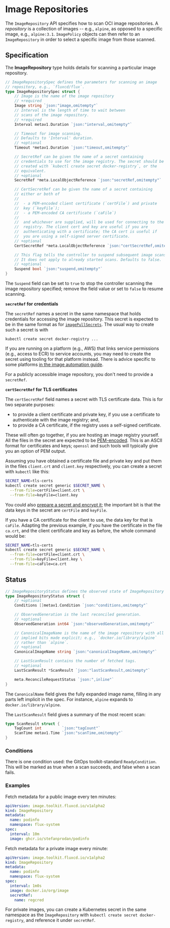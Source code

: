 <!-- -*- fill-column: 100 -*- -->
# Image Repositories

The `ImageRepository` API specifies how to scan OCI image repositories. A _repository_ is a
collection of images -- e.g., `alpine`, as opposed to a specific image, e.g.,
`alpine:3.1`. `ImagePolicy` objects can then refer to an `ImageRepository` in order to select a
specific image from those scanned.

## Specification

The **ImageRepository** type holds details for scanning a particular image repository.

```go
// ImageRepositorySpec defines the parameters for scanning an image
// repository, e.g., `fluxcd/flux`.
type ImageRepositorySpec struct {
	// Image is the name of the image repository
	// +required
	Image string `json:"image,omitempty"`
	// Interval is the length of time to wait between
	// scans of the image repository.
	// +required
	Interval metav1.Duration `json:"interval,omitempty"`

	// Timeout for image scanning.
	// Defaults to 'Interval' duration.
	// +optional
	Timeout *metav1.Duration `json:"timeout,omitempty"`

	// SecretRef can be given the name of a secret containing
	// credentials to use for the image registry. The secret should be
	// created with `kubectl create secret docker-registry`, or the
	// equivalent.
	// +optional
	SecretRef *meta.LocalObjectReference `json:"secretRef,omitempty"`

	// CertSecretRef can be given the name of a secret containing
	// either or both of
	//
	//  - a PEM-encoded client certificate (`certFile`) and private
	//  key (`keyFile`);
	//  - a PEM-encoded CA certificate (`caFile`)
	//
	//  and whichever are supplied, will be used for connecting to the
	//  registry. The client cert and key are useful if you are
	//  authenticating with a certificate; the CA cert is useful if
	//  you are using a self-signed server certificate.
	// +optional
	CertSecretRef *meta.LocalObjectReference `json:"certSecretRef,omitempty"`

	// This flag tells the controller to suspend subsequent image scans.
	// It does not apply to already started scans. Defaults to false.
	// +optional
	Suspend bool `json:"suspend,omitempty"`
}
```

The `Suspend` field can be set to `true` to stop the controller scanning the image repository
specified; remove the field value or set to `false` to resume scanning.

**`secretRef` for credentials**

The `secretRef` names a secret in the same namespace that holds credentials for accessing the image
repository. This secret is expected to be in the same format as for
[`imagePullSecrets`][image-pull-secrets]. The usual way to create such a secret is with

    kubectl create secret docker-registry ...

If you are running on a platform (e.g., AWS) that links service permissions (e.g., access to ECR) to
service accounts, you may need to create the secret using tooling for that platform instead. There
is advice specific to some platforms [in the image automation guide][image-auto-provider-secrets].

For a publicly accessible image repository, you don't need to provide a `secretRef`.

**`certSecretRef` for TLS certificates**

The `certSecretRef` field names a secret with TLS certificate data. This is for two separate
purposes:

 - to provide a client certificate and private key, if you use a certificate to authenticate with
   the image registry; and,
 - to provide a CA certificate, if the registry uses a self-signed certificate.

These will often go together, if you are hosting an image registry yourself. All the files in the
secret are expected to be [PEM-encoded][pem-encoding]. This is an ASCII format for certificates and
keys; `openssl` and such tools will typically give you an option of PEM output.

Assuming you have obtained a certificate file and private key and put them in the files `client.crt`
and `client.key` respectively, you can create a secret with `kubectl` like this:

```bash
SECRET_NAME=tls-certs
kubectl create secret generic $SECRET_NAME \
  --from-file=certFile=client.crt \
  --from-file=keyFile=client.key
```

You could also [prepare a secret and encrypt it][sops-guide]; the important bit is that the data
keys in the secret are `certFile` and `keyFile`.

If you have a CA certificate for the client to use, the data key for that is `caFile`. Adapting the
previous example, if you have the certificate in the file `ca.crt`, and the client certificate and
key as before, the whole command would be:

```bash
SECRET_NAME=tls-certs
kubectl create secret generic $SECRET_NAME \
  --from-file=certFile=client.crt \
  --from-file=keyFile=client.key \
  --from-file=caFile=ca.crt
```

## Status

```go
// ImageRepositoryStatus defines the observed state of ImageRepository
type ImageRepositoryStatus struct {
	// +optional
	Conditions []metav1.Condition `json:"conditions,omitempty"`

	// ObservedGeneration is the last reconciled generation.
	// +optional
	ObservedGeneration int64 `json:"observedGeneration,omitempty"`

	// CanonicalImageName is the name of the image repository with all the
	// implied bits made explicit; e.g., `docker.io/library/alpine`
	// rather than `alpine`.
	// +optional
	CanonicalImageName string `json:"canonicalImageName,omitempty"`

	// LastScanResult contains the number of fetched tags.
	// +optional
	LastScanResult *ScanResult `json:"lastScanResult,omitempty"`

	meta.ReconcileRequestStatus `json:",inline"`
}
```

The `CanonicalName` field gives the fully expanded image name, filling in any parts left implicit in
the spec. For instance, `alpine` expands to `docker.io/library/alpine`.

The `LastScanResult` field gives a summary of the most recent scan:

```go
type ScanResult struct {
	TagCount int         `json:"tagCount"`
	ScanTime metav1.Time `json:"scanTime,omitempty"`
}
```

### Conditions

There is one condition used: the GitOps toolkit-standard `ReadyCondition`. This will be marked as
true when a scan succeeds, and false when a scan fails.

### Examples

Fetch metadata for a public image every ten minutes:

```yaml
apiVersion: image.toolkit.fluxcd.io/v1alpha2
kind: ImageRepository
metadata:
  name: podinfo
  namespace: flux-system
spec:
  interval: 10m
  image: ghcr.io/stefanprodan/podinfo
```

Fetch metadata for a private image every minute:

```yaml
apiVersion: image.toolkit.fluxcd.io/v1alpha2
kind: ImageRepository
metadata:
  name: podinfo
  namespace: flux-system
spec:
  interval: 1m0s
  image: docker.io/org/image
  secretRef:
    name: regcred
```

For private images, you can create a Kubernetes secret in the same namespace
as the `ImageRepository` with `kubectl create secret docker-registry`,
and reference it under `secretRef`.

[image-pull-secrets]: https://kubernetes.io/docs/concepts/containers/images/#specifying-imagepullsecrets-on-a-pod
[image-auto-provider-secrets]: https://toolkit.fluxcd.io/guides/image-update/#imagerepository-cloud-providers-authentication
[pem-encoding]: https://en.wikipedia.org/wiki/Privacy-Enhanced_Mail
[sops-guide]: https://toolkit.fluxcd.io/guides/mozilla-sops/
